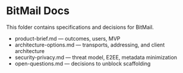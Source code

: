 # BitMail Docs

This folder contains specifications and decisions for BitMail.

- product-brief.md — outcomes, users, MVP
- architecture-options.md — transports, addressing, and client architecture
- security-privacy.md — threat model, E2EE, metadata minimization
- open-questions.md — decisions to unblock scaffolding

